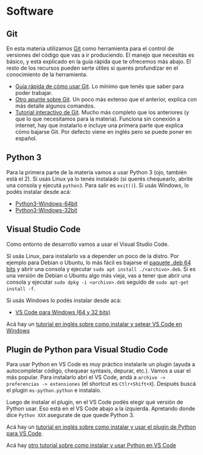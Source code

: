 # Software

## Git

En esta materia utilizamos [Git](https://git-scm.com/) como herramienta para el control de versiones del código que vas a ir produciendo. El manejo que necesitás es básico, y está explicado en la guía rápida que te ofrecemos más abajo. El resto de los recursos pueden serte útiles si querés profundizar en el conocimiento de la herramienta.

* [Guía rápida de cómo usar Git](https://github.com/obj1-unahur-2018s2/docs/wiki/Guia-r%C3%A1pida-de-GIT). Lo mínimo que tenés que saber para poder trabajar.
* [Otro apunte sobre Git](https://docs.google.com/document/d/1ozqfYCwt-37stynmgAd5wJlNOFKWYQeIZoeqXpAEs0I/edit). Un poco más extenso que el anterior, explica con más detalle algunos comandos.
* [Tutorial interactivo de Git](https://github.com/jlord/git-it-electron). Mucho más completo que los anteriores (y que lo que necesitamos para la materia). Funciona sin conexión a internet, hay que instalarlo e incluye una primera parte que explica cómo bajarse Git. Por defecto viene en inglés pero se puede poner en español.

## Python 3

Para la primera parte de la materia vamos a usar Python 3 (ojo, también está el 2). Si usás Linux ya lo tenés instalado (si querés chequearlo, abrite una consola y ejecutá `python3`. Para salir es `exit()`). Si usás Windows, lo podés instalar desde acá:

* [Python3-Windows-64bit](https://www.python.org/ftp/python/3.8.1/python-3.8.1-amd64.exe)
* [Python3-Windows-32bit](https://www.python.org/ftp/python/3.8.1/python-3.8.1.exe)

## Visual Studio Code

Como entorno de desarrollo vamos a usar el Visual Studio Code.

Si usás Linux, para instalarlo va a depender un poco de la distro. Por ejemplo para Debian o Ubuntu, lo más fácil es bajarse el [paquete .deb 64 bits](https://go.microsoft.com/fwlink/?LinkID=760868)  y abrir una consola y ejecutar `sudo apt install ./<archivo>.deb`. Si es una versión de Debian o Ubuntu algo más vieja, vas a tener que abrir una consola y ejecutar `sudo dpkg -i <archivo>.deb` seguido de `sudo apt-get install -f`.

Si usás Windows lo podés instalar desde acá:

* [VS Code para Windows (64 y 32 bits)](https://code.visualstudio.com/#alt-downloads)

Acá hay un [tutorial en inglés sobre como instalar y setear VS Code en Windows](https://code.visualstudio.com/docs/setup/windows)

## Plugin de Python para Visual Studio Code

Para usar Python en VS Code es muy práctico instalarle un plugin (ayuda a autocompletar código, chequear syntaxis, depurar, etc.). Vamos a usar el más popular. Para instalarlo abrí el VS Code, andá a `archivo -> preferencias -> extensiones` (el shortcut es `Ctlr+Shift+X`). Después buscá el plugin `ms-python.python` e instalalo.

Luego de instalar el plugin, en el VS Code podés elegir qué versión de Python usar. Eso está en el VS Code abajo a la izquierda. Apretando donde dice `Python XXX` asegurate de que quede Python 3.

Acá hay un [tutorial en inglés sobre como instalar y usar el plugin de Python para VS Code](https://marketplace.visualstudio.com/items?itemName=ms-python.python).

Acá hay [otro tutorial sobre como instalar y usar Python en VS Code](https://code.visualstudio.com/docs/python/python-tutorial)
